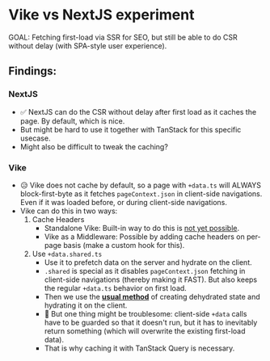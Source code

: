 # Vike vs NextJS experiment

GOAL: Fetching first-load via SSR for SEO, but still be able to do CSR without delay (with SPA-style user experience).

## Findings:

### NextJS

- ✅ NextJS can do the CSR without delay after first load as it caches the page. By default, which is nice.
- But might be hard to use it together with TanStack for this specific usecase.
- Might also be difficult to tweak the caching?

### Vike

- 😥 Vike does not cache by default, so a page with `+data.ts` will ALWAYS block-first-byte as it fetches `pageContext.json` in client-side navigations. Even if it was loaded before, or during client-side navigations.
- Vike can do this in two ways:
  1. Cache Headers
     - Standalone Vike: Built-in way to do this is [not yet possible](https://github.com/vikejs/vike/issues/1803).
     - Vike as a Middleware: Possible by adding cache headers on per-page basis (make a custom hook for this).
  2. Use `+data.shared.ts`
     - Use it to prefetch data on the server and hydrate on the client.
     - `.shared` is special as it disables `pageContext.json` fetching in client-side navigations (thereby making it FAST). But also keeps the regular `+data.ts` behavior on first load.
     - Then we use the [**usual method**](https://github.com/Blankeos/solid-launch/blob/main/src/utils/ssr/create-dehydrated-state.ts) of creating dehydrated state and hydrating it on the client.
     - 🤔 But one thing might be troublesome: client-side `+data` calls have to be guarded so that it doesn't run, but it has to inevitably return something (which will overwrite the existing first-load data).
     - That is why caching it with TanStack Query is necessary.
